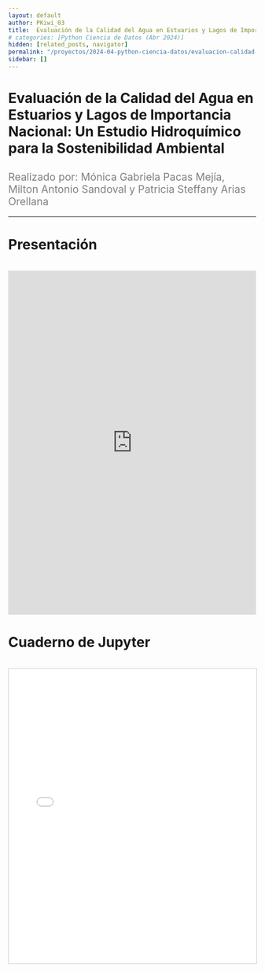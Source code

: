 ```yaml
---
layout: default
author: PKiwi_03
title:  Evaluación de la Calidad del Agua en Estuarios y Lagos de Importancia Nacional Un Estudio Hidroquímico para la Sostenibilidad Ambiental
# categories: [Python Ciencia de Datos (Abr 2024)]
hidden: [related_posts, navigator]
permalink: "/proyectos/2024-04-python-ciencia-datos/evaluacion-calidad-agua.html"
sidebar: []
---
```


#  Evaluación de la Calidad del Agua en Estuarios y Lagos de Importancia Nacional: Un Estudio Hidroquímico para la Sostenibilidad Ambiental
<h2 style="color: gray; font-weight: normal;">
Realizado por:  Mónica Gabriela Pacas Mejía, Milton Antonio Sandoval y Patricia Steffany Arias Orellana
</h2>

---

# Presentación
<br>

<iframe width="100%" height="700" src="https://www.youtube.com/embed/HPbHleSV86M?si=fWFxbLIDs-yi066y" frameborder="0" allow="accelerometer; autoplay; clipboard-write; encrypted-media; gyroscope; picture-in-picture; web-share" referrerpolicy="strict-origin-when-cross-origin" allowfullscreen></iframe>

<br>

# Cuaderno de Jupyter
<br>

<iframe 
    src="/assets/html/monica_pacas.html" 
    width="100%" 
    height="600" 
    style="border: 1px solid #ccc;"
></iframe>